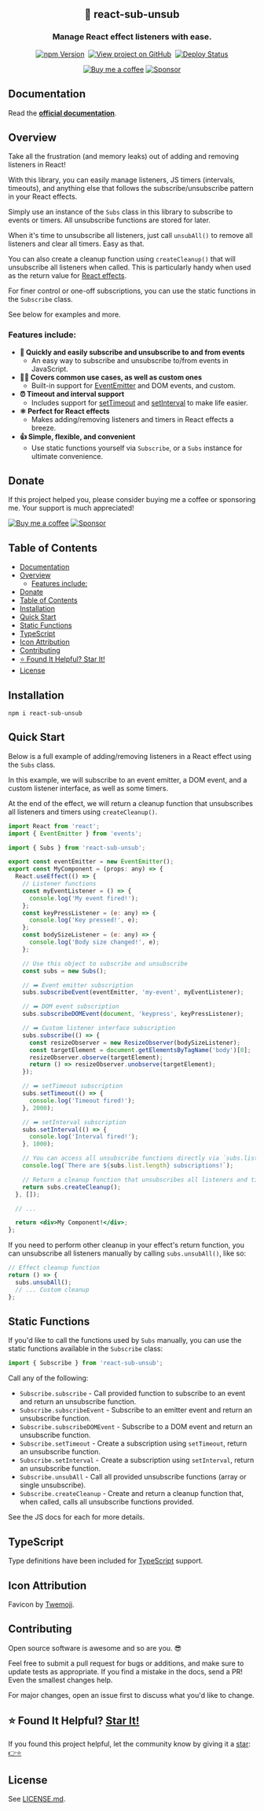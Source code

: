 <h2 align="center">
  🔔 react-sub-unsub
</h2>

<h3 align="center">
  Manage React effect listeners with ease.
</h3>
<p align="center">
  <a href="https://badge.fury.io/js/react-sub-unsub" target="_blank" rel="noopener noreferrer"><img src="https://badge.fury.io/js/react-sub-unsub.svg?badge" alt="npm Version" /></a>&nbsp;
  <a href="https://github.com/justinmahar/react-sub-unsub/" target="_blank" rel="noopener noreferrer"><img src="https://img.shields.io/badge/GitHub-Source-success" alt="View project on GitHub" /></a>&nbsp;
  <a href="https://github.com/justinmahar/react-sub-unsub/actions?query=workflow%3ADeploy" target="_blank" rel="noopener noreferrer"><img src="https://github.com/justinmahar/react-sub-unsub/workflows/Deploy/badge.svg" alt="Deploy Status" /></a>
</p>
<!-- [lock:donate-badges] 🚫--------------------------------------- -->
<p align="center">
  <a href="https://ko-fi.com/justinmahar"><img src="https://img.shields.io/static/v1?label=Buy%20me%20a%20coffee&message=%E2%9D%A4&logo=KoFi&color=%23fe8e86" alt="Buy me a coffee" /></a>&nbsp;<a href="https://github.com/sponsors/justinmahar" target="_blank" rel="noopener noreferrer"><img src="https://img.shields.io/static/v1?label=Sponsor&message=%E2%9D%A4&logo=GitHub&color=%23fe8e86" alt="Sponsor"/></a>
</p>
<!-- [/lock:donate-badges] ---------------------------------------🚫 -->

## Documentation

Read the **[official documentation](https://justinmahar.github.io/react-sub-unsub/)**.

## Overview

Take all the frustration (and memory leaks) out of adding and removing listeners in React!

With this library, you can easily manage listeners, JS timers (intervals, timeouts), and anything else that follows the subscribe/unsubscribe pattern in your React effects.

Simply use an instance of the `Subs` class in this library to subscribe to events or timers. All unsubscribe functions are stored for later.

When it's time to unsubscribe all listeners, just call `unsubAll()` to remove all listeners and clear all timers. Easy as that.

You can also create a cleanup function using `createCleanup()` that will unsubscribe all listeners when called. This is particularly handy when used as the return value for [React effects](https://reactjs.org/docs/hooks-effect.html).

For finer control or one-off subscriptions, you can use the static functions in the `Subscribe` class.

See below for examples and more.

### Features include:

- **🔔 Quickly and easily subscribe and unsubscribe to and from events**
  - An easy way to subscribe and unsubscribe to/from events in JavaScript.
- **💁‍♀️ Covers common use cases, as well as custom ones**
  - Built-in support for [EventEmitter](https://nodejs.org/api/events.html#class-eventemitter) and DOM events, and custom.
- **⏰ Timeout and interval support**
  - Includes support for [setTimeout](https://developer.mozilla.org/en-US/docs/Web/API/setTimeout) and [setInterval](https://developer.mozilla.org/en-US/docs/Web/API/setInterval) to make life easier.
- **⚛️ Perfect for React effects**
  - Makes adding/removing listeners and timers in React effects a breeze.
- **👍 Simple, flexible, and convenient**
  - Use static functions yourself via `Subscribe`, or a `Subs` instance for ultimate convenience.

<!-- [lock:donate] 🚫--------------------------------------- -->

## Donate 

If this project helped you, please consider buying me a coffee or sponsoring me. Your support is much appreciated!

<a href="https://ko-fi.com/justinmahar"><img src="https://img.shields.io/static/v1?label=Buy%20me%20a%20coffee&message=%E2%9D%A4&logo=KoFi&color=%23fe8e86" alt="Buy me a coffee" /></a>&nbsp;<a href="https://github.com/sponsors/justinmahar" target="_blank" rel="noopener noreferrer"><img src="https://img.shields.io/static/v1?label=Sponsor&message=%E2%9D%A4&logo=GitHub&color=%23fe8e86" alt="Sponsor"/></a>

<!-- [/lock:donate] ---------------------------------------🚫 -->

## Table of Contents 

- [Documentation](#documentation)
- [Overview](#overview)
  - [Features include:](#features-include)
- [Donate](#donate)
- [Table of Contents](#table-of-contents)
- [Installation](#installation)
- [Quick Start](#quick-start)
- [Static Functions](#static-functions)
- [TypeScript](#typescript)
- [Icon Attribution](#icon-attribution)
- [Contributing](#contributing)
- [⭐ Found It Helpful? Star It!](#-found-it-helpful-star-it)
- [License](#license)

## Installation

```
npm i react-sub-unsub
```

## Quick Start

Below is a full example of adding/removing listeners in a React effect using the `Subs` class.

In this example, we will subscribe to an event emitter, a DOM event, and a custom listener interface, as well as some
timers. 

At the end of the effect, we will return a cleanup function that unsubscribes all listeners and timers using `createCleanup()`.

```jsx
import React from 'react';
import { EventEmitter } from 'events';

import { Subs } from 'react-sub-unsub';

export const eventEmitter = new EventEmitter();
export const MyComponent = (props: any) => {
  React.useEffect(() => {
    // Listener functions
    const myEventListener = () => {
      console.log('My event fired!');
    };
    const keyPressListener = (e: any) => {
      console.log('Key pressed!', e);
    };
    const bodySizeListener = (e: any) => {
      console.log('Body size changed!', e);
    };

    // Use this object to subscribe and unsubscribe
    const subs = new Subs();

    // ➡️ Event emitter subscription
    subs.subscribeEvent(eventEmitter, 'my-event', myEventListener);

    // ➡️ DOM event subscription
    subs.subscribeDOMEvent(document, 'keypress', keyPressListener);

    // ➡️ Custom listener interface subscription
    subs.subscribe(() => {
      const resizeObserver = new ResizeObserver(bodySizeListener);
      const targetElement = document.getElementsByTagName('body')[0];
      resizeObserver.observe(targetElement);
      return () => resizeObserver.unobserve(targetElement);
    });

    // ➡️ setTimeout subscription
    subs.setTimeout(() => {
      console.log('Timeout fired!');
    }, 2000);

    // ➡️ setInterval subscription
    subs.setInterval(() => {
      console.log('Interval fired!');
    }, 1000);

    // You can access all unsubscribe functions directly via `subs.list`
    console.log(`There are ${subs.list.length} subscriptions!`);

    // Return a cleanup function that unsubscribes all listeners and timers
    return subs.createCleanup();
  }, []);

  // ...

  return <div>My Component!</div>;
};
```

If you need to perform other cleanup in your effect's return function, you can unsubscribe all listeners manually by calling `subs.unsubAll()`, like so:

```jsx
// Effect cleanup function
return () => {
  subs.unsubAll();
  // ... Custom cleanup
};
```

## Static Functions

If you'd like to call the functions used by `Subs` manually, you can use the static functions available in the `Subscribe` class:

```js
import { Subscribe } from 'react-sub-unsub';
```

Call any of the following:

- `Subscribe.subscribe` - Call provided function to subscribe to an event and return an unsubscribe function.
- `Subscribe.subscribeEvent` - Subscribe to an emitter event and return an unsubscribe function.
- `Subscribe.subscribeDOMEvent` - Subscribe to a DOM event and return an unsubscribe function.
- `Subscribe.setTimeout` - Create a subscription using `setTimeout`, return an unsubscribe function.
- `Subscribe.setInterval` - Create a subscription using `setInterval`, return an unsubscribe function.
- `Subscribe.unsubAll` - Call all provided unsubscribe functions (array or single unsubscribe).
- `Subscribe.createCleanup` - Create and return a cleanup function that, when called, calls all unsubscribe functions provided.

See the JS docs for each for more details.

<!-- [lock:typescript] 🚫--------------------------------------- -->

## TypeScript

Type definitions have been included for [TypeScript](https://www.typescriptlang.org/) support.

<!-- [/lock:typescript] ---------------------------------------🚫 -->

<!-- [lock:icon] 🚫--------------------------------------- -->

## Icon Attribution

Favicon by [Twemoji](https://github.com/twitter/twemoji).

<!-- [/lock:icon] ---------------------------------------🚫 -->

<!-- [lock:contributing] 🚫--------------------------------------- -->

## Contributing

Open source software is awesome and so are you. 😎

Feel free to submit a pull request for bugs or additions, and make sure to update tests as appropriate. If you find a mistake in the docs, send a PR! Even the smallest changes help.

For major changes, open an issue first to discuss what you'd like to change.

<!-- [/lock:contributing] --------------------------------------🚫 -->

## ⭐ Found It Helpful? [Star It!](https://github.com/justinmahar/react-sub-unsub/stargazers)

If you found this project helpful, let the community know by giving it a [star](https://github.com/justinmahar/react-sub-unsub/stargazers): [👉⭐](https://github.com/justinmahar/react-sub-unsub/stargazers)

## License

See [LICENSE.md](https://justinmahar.github.io/react-sub-unsub/?path=/docs/license--docs).